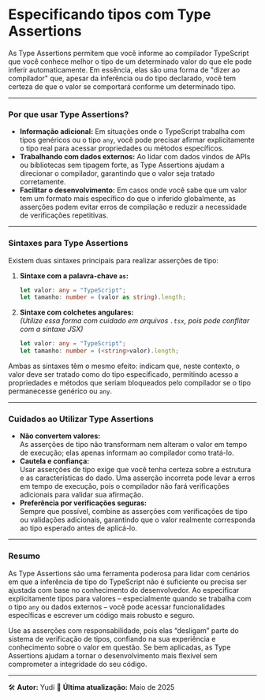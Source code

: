 # Especificando tipos com Type Assertions

As Type Assertions permitem que você informe ao compilador TypeScript que você conhece melhor o tipo de um determinado valor do que ele pode inferir automaticamente. Em essência, elas são uma forma de "dizer ao compilador" que, apesar da inferência ou do tipo declarado, você tem certeza de que o valor se comportará conforme um determinado tipo.

---

### **Por que usar Type Assertions?**

- **Informação adicional:** Em situações onde o TypeScript trabalha com tipos genéricos ou o tipo `any`, você pode precisar afirmar explicitamente o tipo real para acessar propriedades ou métodos específicos.
- **Trabalhando com dados externos:** Ao lidar com dados vindos de APIs ou bibliotecas sem tipagem forte, as Type Assertions ajudam a direcionar o compilador, garantindo que o valor seja tratado corretamente.
- **Facilitar o desenvolvimento:** Em casos onde você sabe que um valor tem um formato mais específico do que o inferido globalmente, as asserções podem evitar erros de compilação e reduzir a necessidade de verificações repetitivas.

---

### **Sintaxes para Type Assertions**

Existem duas sintaxes principais para realizar asserções de tipo:

1. **Sintaxe com a palavra-chave `as`:**

   ```typescript
   let valor: any = "TypeScript";
   let tamanho: number = (valor as string).length;
   ```

2. **Sintaxe com colchetes angulares:**  
   *(Utilize essa forma com cuidado em arquivos `.tsx`, pois pode conflitar com a sintaxe JSX)*

   ```typescript
   let valor: any = "TypeScript";
   let tamanho: number = (<string>valor).length;
   ```

Ambas as sintaxes têm o mesmo efeito: indicam que, neste contexto, o valor deve ser tratado como do tipo especificado, permitindo acesso a propriedades e métodos que seriam bloqueados pelo compilador se o tipo permanecesse genérico ou `any`.

---

### **Cuidados ao Utilizar Type Assertions**

- **Não convertem valores:**  
  As asserções de tipo não transformam nem alteram o valor em tempo de execução; elas apenas informam ao compilador como tratá-lo.  
- **Cautela e confiança:**  
  Usar asserções de tipo exige que você tenha certeza sobre a estrutura e as características do dado. Uma asserção incorreta pode levar a erros em tempo de execução, pois o compilador não fará verificações adicionais para validar sua afirmação.
- **Preferência por verificações seguras:**  
  Sempre que possível, combine as asserções com verificações de tipo ou validações adicionais, garantindo que o valor realmente corresponda ao tipo esperado antes de aplicá-lo.

---

### **Resumo**

As Type Assertions são uma ferramenta poderosa para lidar com cenários em que a inferência de tipo do TypeScript não é suficiente ou precisa ser ajustada com base no conhecimento do desenvolvedor. Ao especificar explicitamente tipos para valores – especialmente quando se trabalha com o tipo `any` ou dados externos – você pode acessar funcionalidades específicas e escrever um código mais robusto e seguro.  
  
Use as asserções com responsabilidade, pois elas “desligam” parte do sistema de verificação de tipos, confiando na sua experiência e conhecimento sobre o valor em questão. Se bem aplicadas, as Type Assertions ajudam a tornar o desenvolvimento mais flexível sem comprometer a integridade do seu código.

---

🛠️ **Autor:** Yudi
📅 **Última atualização:** Maio de 2025